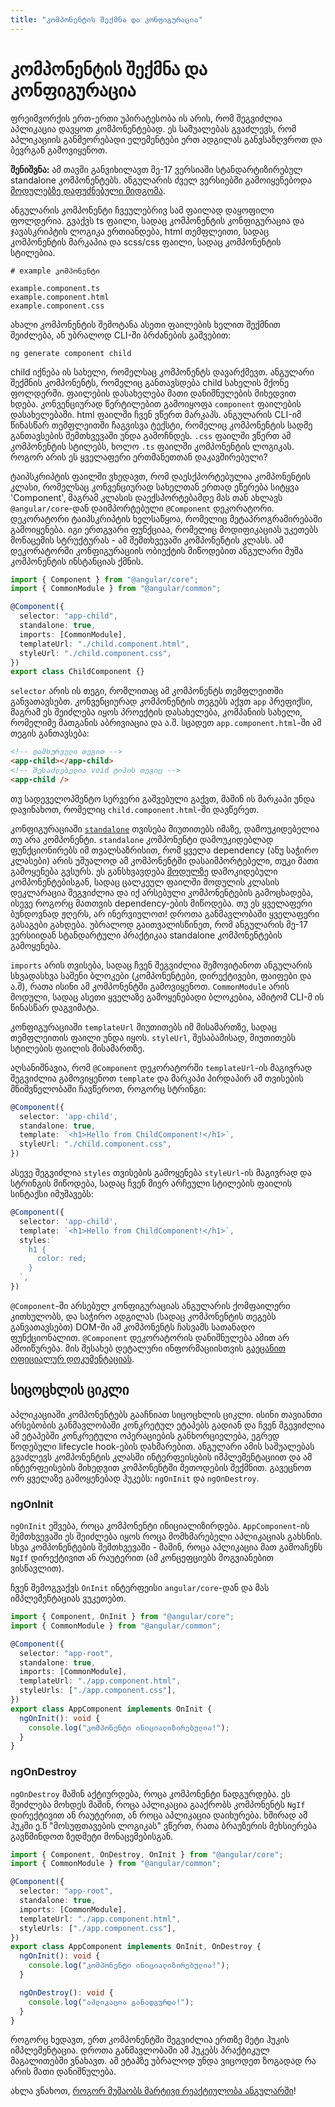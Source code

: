 ```yaml
---
title: "კომპონენტის შექმნა და კონფიგურაცია"
---
```


# კომპონენტის შექმნა და კონფიგურაცია

ფრეიმვორქის ერთ-ერთი უპირატესობა ის არის, რომ შეგვიძლია აპლიკაცია დავყოთ კომპონენტებად.
ეს საშუალებას გვაძლევს, რომ აპლიკაციის განმეორებადი ელემენტები ერთ ადგილას განვსაზღვროთ
და ბევრგან გამოვიყენოთ.

**შენიშვნა:** ამ თავში განვიხილავთ მე-17 ვერსიაში სტანდარტიზირებულ standalone კომპონენტებს.
ანგულარის ძველ ვერსიებში გამოიყენებოდა [მოდულებზე დაფუძნებული მიდგომა](/ng-modules/).

ანგულარის კომპონენტი ჩვეულებრივ სამ ფაილად დაყოფილი ფოლდერია. გვაქვს ts ფაილი, სადაც
კომპონენტის კონფიგურაცია და ჯავასკრიპტის ლოგიკა ერთიანდება, html თემფლეითი, სადაც კომპონენტის
მარკაპია და scss/css ფაილი, სადაც კომპონენტის სტილებია.

```
# example კომპონენტი

example.component.ts
example.component.html
example.component.css
```

ახალი კომპონენტის შემოტანა ასეთი ფაილების ხელით შექმნით შეიძლება, ან უბრალოდ CLI-ში ბრძანების გაშვებით:

```
ng generate component child
```

child იქნება ის სახელი, რომელსაც კომპონენტს დავარქმევთ.
ანგულარი შექმნის კომპონენტს, რომელიც განთავსდება child სახელის მქონე ფოლდერში.
ფაილების დასახელება მათი დანიშნულების მიხედვით ხდება. კონვენციურად წერტილებით
გამოიყოფა `component` ფაილების დასახელებაში. html ფაილში ჩვენ ვწერთ მარკაპს.
ანგულარის CLI-იმ წინასწარ თემფლეითში ჩაგვისვა ტექსტი, რომელიც კომპონენტის სადმე
განთავსების შემთხვევაში უნდა გამოჩნდეს.
`.css` ფაილში ვწერთ ამ კომპონენტის სტილებს, ხოლო `.ts` ფაილში კომპონენტის ლოგიკას.
როგორ არის ეს ყველაფერი ერთმანეთთან დაკავშირებული?

ტაიპსკრიპტის ფაილში ვხედავთ, რომ დაესქპორტებულია კომპონენტის კლასი, რომელსაც
კონვენციურად სახელთან ერთად ეწერება სიტყვა 'Component', მაგრამ კლასის
დაექსპორტებამდე მას თან ახლავს `@angular/core`-დან დაიმპორტებული `@Component` დეკორატორი.
დეკორატორი ტაიპსკრიპტის
ხელსაწყოა, რომელიც მეტაპროგრამირებაში გამოიყენება. იგი ერთგვარი ფუნქციაა, რომელიც
მოდიფიკაციას უკეთებს მონაცემის სტრუქტურას - ამ შემთხვევაში კომპონენტის კლასს.
ამ დეკორატორში კონფიგურაციის ობიექტის მიწოდებით ანგულარი მუშა კომპონენტის ინსტანციას ქმნის.

```ts
import { Component } from "@angular/core";
import { CommonModule } from "@angular/common";

@Component({
  selector: "app-child",
  standalone: true,
  imports: [CommonModule],
  templateUrl: "./child.component.html",
  styleUrl: "./child.component.css",
})
export class ChildComponent {}
```

`selector` არის ის თეგი, რომლითაც ამ კომპონენტს თემფლეითში განვათავსებთ.
კონვენციურად კომპონენტის თეგებს აქვთ `app` პრეფიქსი, მაგრამ ეს შეიძლება იყოს
პროექტის დასახელება, კომპანიის სახელი, რომელიმე მათგანის აბრივიაცია და ა.შ.
სცადეთ `app.component.html`-ში ამ თეგის განთავსება:

```html
<!-- დამხურველი თეგით -->
<app-child></app-child>
<!-- შესაძლებელია void ტიპის თეგიც -->
<app-child />
```

თუ სადეველოპმენტო სერვერი გაშვებული გაქვთ, მაშინ ის მარკაპი უნდა დავინახოთ,
რომელიც `child.component.html`-ში დავწერეთ.

კონფიგურაციაში [`standalone`](/standalone/) თვისება მიუთითებს იმაზე, დამოუკიდებელია თუ არა კომპონენტი.
`standalone` კომპონენტი დამოუკიდებლად ფუნქციონირებს იმ თვალსაზრისით, რომ ყველა dependency
(ანუ საჭირო კლასები) არის უშუალოდ ამ კომპონენტში დასაიმპორტებელი, თუკი მათი გამოყენება გვსურს.
ეს განსხვავდება [მოდულზე](/ng-modules/) დამოკიდებული კომპონენტებისგან, სადაც ცალკეულ ფაილში მოდულის კლასის დეკლარაცია
შეგვიძლია და იქ არსებული კომპონენტების გამოცხადება, ისევე როგორც მათთვის dependency-ების მიწოდება.
თუ ეს ყველაფერი ბუნდოვნად ჟღერს, არ ინერვიულოთ! დროთა განმავლობაში ყველაფერი გასაგები გახდება.
უბრალოდ გაითვალისწინეთ, რომ ანგულარის მე-17 ვერსიიდან სტანდარტული პრაქტიკაა standalone კომპონენტების გამოყენება.

`imports` არის თვისება, სადაც ჩვენ შეგვიძლია შემოვიტანოთ ანგულარის სხვადასხვა საშენი ბლოკები
(კომპონენტები, დირექტივები, ფაიფები და ა.შ), რათა ისინი ამ კომპონენტში გამოვიყენოთ.
`CommonModule` არის მოდული, სადაც ასეთი ყველაზე გამოყენებადი ბლოკებია, ამიტომ CLI-მ
ის წინასწარ დაგვიმატა.

კონფიგურაციაში `templateUrl` მიუთითებს იმ მისამართზე, სადაც თემფლეითის ფაილი
უნდა იყოს. `styleUrl`, შესაბამისად, მიუთითებს სტილების ფაილის მისამართზე.

აღსანიშნავია, რომ `@Component` დეკორატორში `templateUrl`-ის მაგივრად შეგვიძლია გამოვიყენოთ
`template` და მარკაპი პირდაპირ ამ თვისების მნიშვნელობაში ჩავწეროთ, როგორც სტრინგი:

```ts
@Component({
  selector: 'app-child',
  standalone: true,
  template: `<h1>Hello from ChildComponent!</h1>`,
  styleUrl: "./child.component.css",
})
```

ასევე შეგვიძლია `styles` თვისების გამოყენება `styleUrl`-ის მაგივრად და სტრინგის მიწოდება,
სადაც ჩვენ მიერ არჩეული სტილების ფაილის სინტაქსი იმუშავებს:

```ts
@Component({
  selector: 'app-child',
  template: `<h1>Hello from ChildComponent!</h1>`,
  styles:`
    h1 {
      color: red;
    }
  `,
})
```

`@Component`-ში არსებულ კონფიგურაციას ანგულარის ქომფაილერი კითხულობს, და საჭირო ადგილას (სადაც კომპონენტის
თეგებს განვათავსებთ) DOM-ში ამ კომპონენტს ჩასვამს სათანადო ფუნქციონალით.
`@Component` დეკორატორის დანიშნულება ამით არ ამოიწურება. მის შესახებ დეტალური ინფორმაციისთვის
[გაეცანით ოფიციალურ დოკუმენტაციას](https://angular.io/api/core/Component).

## სიცოცხლის ციკლი

აპლიკაციაში კომპონენტებს გააჩნიათ სიცოცხლის ციკლი. ისინი თავიანთი არსებობის განმავლობაში
კონკრეტულ ეტაპებს გადიან და ჩვენ შგევიძლია ამ ეტაპებში კონკრეტული ოპერაციების განხორციელება,
ეგრედ წოდებული lifecycle hook-ების დახმარებით.
ანგულარი ამის საშუალებას გვაძლევს კომპონენტის კლასში ინტერფეისების იმპლემენტაციით და ამ
ინტერფეისების მიხედვით კომპონენტში მეთოდების შექმნით. გავეცნოთ ორ ყველაზე გამოყენებად
ჰუკებს: `ngOnInit` და `ngOnDestroy`.

### ngOnInit

`ngOnInit` ეშვება, როცა კომპონენტი ინიციალიზირდება. `AppComponent`-ის შემთხვევაში
ეს შეიძლება იყოს როცა მომხმარებელი აპლიკაციას გახსნის. სხვა კომპონენტების შემთხვევაში -
მაშინ, როცა აპლიკაცია მათ გამოაჩენს `NgIf` დირექტივით ან რაუტერით (ამ კონცეფციებს მოგვიანებით
ვისწავლით).

ჩვენ შემოგვაქვს `OnInit` ინტერფეისი `angular/core`-დან და მას იმპლემენტაციას ვუკეთებთ.

```ts
import { Component, OnInit } from "@angular/core";
import { CommonModule } from "@angular/common";

@Component({
  selector: "app-root",
  standalone: true,
  imports: [CommonModule],
  templateUrl: "./app.component.html",
  styleUrls: ["./app.component.css"],
})
export class AppComponent implements OnInit {
  ngOnInit(): void {
    console.log("კომპონენტი ინიციალიზირებულია!");
  }
}
```

### ngOnDestroy

`ngOnDestroy` მაშინ აქტიურდება, როცა კომპონენტი ნადგურდება. ეს შეიძლება მოხდეს მაშინ,
როცა აპლიკაცია გააქრობს კომპონენტს `NgIf` დირექტივით ან რაუტერით, ან როცა აპლიკაცია
დაიხურება. ხშირად ამ ჰუკში ე.წ "მოსუფთავების ლოგიკას" ვწერთ, რათა ბრაუზერის მეხსიერება
გავწმინდოთ ზედმეტი მონაცემებისგან.

```ts
import { Component, OnDestroy, OnInit } from "@angular/core";
import { CommonModule } from "@angular/common";

@Component({
  selector: "app-root",
  standalone: true,
  imports: [CommonModule],
  templateUrl: "./app.component.html",
  styleUrls: ["./app.component.css"],
})
export class AppComponent implements OnInit, OnDestroy {
  ngOnInit(): void {
    console.log("კომპონენტი ინიციალიზირებულია!");
  }

  ngOnDestroy(): void {
    console.log("აპლიკაცია განადგურდა!");
  }
}
```

როგორც ხედავთ, ერთ კომპონენტში შეგვიძლია ერთზე მეტი ჰუკის იმპლემენტაცია.
დროთა განმავლობაში ამ ჰუკებს პრაქტიკულ მაგალითებში ვნახავთ. ამ ეტაპზე უბრალოდ უნდა ვიცოდეთ
ზოგადად რა არის მათი დანიშნულება.

ახლა ვნახოთ, [როგორ მუშაობს მარტივი რეაქტიულობა ანგულარში](./interpolation-data-binding.html)!
